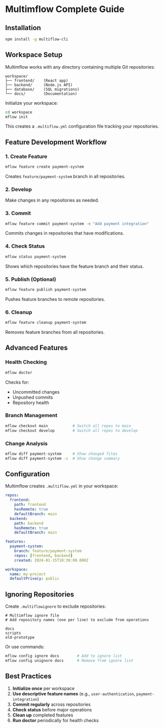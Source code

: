 # Multimflow Complete Guide

## Installation

```bash
npm install -g multiflow-cli
```

## Workspace Setup

Multimflow works with any directory containing multiple Git repositories:

```
workspace/
├── frontend/    (React app)
├── backend/     (Node.js API)
├── database/    (SQL migrations)
└── docs/        (Documentation)
```

Initialize your workspace:

```bash
cd workspace
mflow init
```

This creates a `.multiflow.yml` configuration file tracking your repositories.

## Feature Development Workflow

### 1. Create Feature
```bash
mflow feature create payment-system
```
Creates `feature/payment-system` branch in all repositories.

### 2. Develop
Make changes in any repositories as needed.

### 3. Commit
```bash
mflow feature commit payment-system -m "Add payment integration"
```
Commits changes in repositories that have modifications.

### 4. Check Status
```bash
mflow status payment-system
```
Shows which repositories have the feature branch and their status.

### 5. Publish (Optional)
```bash
mflow feature publish payment-system
```
Pushes feature branches to remote repositories.

### 6. Cleanup
```bash
mflow feature cleanup payment-system
```
Removes feature branches from all repositories.

## Advanced Features

### Health Checking
```bash
mflow doctor
```
Checks for:
- Uncommitted changes
- Unpushed commits
- Repository health

### Branch Management
```bash
mflow checkout main           # Switch all repos to main
mflow checkout develop        # Switch all repos to develop
```

### Change Analysis
```bash
mflow diff payment-system     # Show changed files
mflow diff payment-system -s  # Show change summary
```

## Configuration

Multimflow creates `.multiflow.yml` in your workspace:

```yaml
repos:
  frontend:
    path: frontend
    hasRemote: true
    defaultBranch: main
  backend:
    path: backend
    hasRemote: true
    defaultBranch: main

features:
  payment-system:
    branch: feature/payment-system
    repos: [frontend, backend]
    created: 2024-01-15T10:30:00.000Z

workspace:
  name: my-project
  defaultPrivacy: public
```

## Ignoring Repositories

Create `.multiflowignore` to exclude repositories:

```
# Multimflow ignore file
# Add repository names (one per line) to exclude from operations

docs
scripts
old-prototype
```

Or use commands:
```bash
mflow config ignore docs        # Add to ignore list
mflow config unignore docs      # Remove from ignore list
```

## Best Practices

1. **Initialize once** per workspace
2. **Use descriptive feature names** (e.g., `user-authentication`, `payment-integration`)
3. **Commit regularly** across repositories
4. **Check status** before major operations
5. **Clean up** completed features
6. **Run doctor** periodically for health checks

